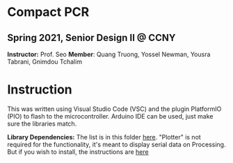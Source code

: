 # Compact PCR
## Spring 2021, Senior Design II @ CCNY
**Instructor:** Prof. Seo
**Member**: Quang Truong, Yossel Newman, Yousra Tabrani, Gnimdou Tchalim

# Instruction
This was written using Visual Studio Code (VSC) and the plugin PlatformIO (PIO) to flash to the microcontroller. Arduino IDE can be used, just make sure the libraries match.

**Library Dependencies:** The list is in this folder [here](.pio/libdeps/adafruit_feather_nrf52832).
"Plotter" is not required for the functionality, it's meant to display serial data on Processing. But if you wish to install, the instructions are [here](https://github.com/devinaconley/arduino-plotter)
